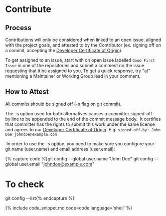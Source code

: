 
# Contribute

## Process

Contributions will only be considered when linked to an open issue, aligned with the project goals, and attested to by the Contributor (ex. signing off on a commit, accepting the [Developer Certificate of Origin](https://developercertificate.org/)).

To get assigned to an issue, start with on open issue labelled `Good First Issue` in one of the repositories and submit a comment on the issue requesting that it be assigned to you.  To get a quick response, try "at" mentioning a Maintainer or Working Group lead in your comment.

## How to Attest

All commits should be signed off (-s flag on git commit).

The -s option used for both alternatives causes a committer signed-off-by line to be appended to the end of the commit message body.  It certifies that committer has the rights to submit this work under the same license and agrees to our [Developer Certificate of Origin](https://developercertificate.org/). E.g.
`signed-off-by: John Doe johndoe@example.com`

 In order to use the -s option, you need to make sure you configure your git name (user.name) and email address (user.email):

{% capture code %}git config --global user.name "John Doe"
git config --global user.email "johndoe@example.com"

# To check
git config --list{% endcapture %}

{% include code_snippet.md code=code language='shell' %}
